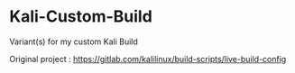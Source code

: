 # Kali-Custom-Build

Variant(s) for my custom Kali Build

Original project : https://gitlab.com/kalilinux/build-scripts/live-build-config

